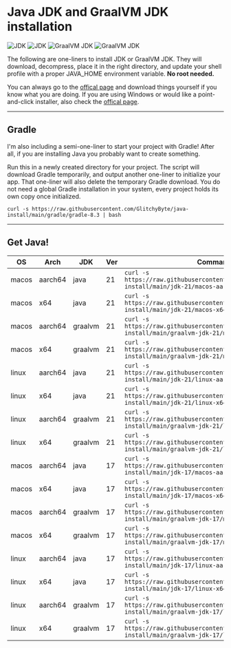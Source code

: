 # Java JDK and GraalVM JDK installation

![JDK](https://img.shields.io/badge/JDK-21-orange) ![JDK](https://img.shields.io/badge/JDK-17-orange) ![GraalVM JDK](https://img.shields.io/badge/GraalVM_JDK-21-orange) ![GraalVM JDK](https://img.shields.io/badge/GraalVM_JDK-17-orange)

The following are one-liners to install JDK or GraalVM JDK. They will download, decompress, place it in the right directory, and update your shell profile with a proper JAVA_HOME environment variable. **No root needed.**

You can always go to the [offical page](https://www.oracle.com/java/technologies/downloads/) and download things yourself if you know what you are doing. If you are using Windows or would like a point-and-click installer, also check the [offical page](https://www.oracle.com/java/technologies/downloads/).

---
## Gradle

I'm also including a semi-one-liner to start your project with Gradle! After all, if you are installing Java you probably want to create something.

Run this in a newly created directory for your project. The script will download Gradle temporarily, and output another one-liner to initialize your app. That one-liner will also delete the temporary Gradle download. You do not need a global Gradle installation in your system, every project holds its own copy once initialized.

    curl -s https://raw.githubusercontent.com/GlitchyByte/java-install/main/gradle/gradle-8.3 | bash

---
## Get Java!

| OS | Arch | JDK | Ver | Command |
|----|--------------|-----|---------|---------|
| macos | aarch64 | java | 21 | `curl -s https://raw.githubusercontent.com/GlitchyByte/java-install/main/jdk-21/macos-aarch64 \| zsh` |
| macos | x64 | java | 21 | `curl -s https://raw.githubusercontent.com/GlitchyByte/java-install/main/jdk-21/macos-x64 \| zsh` |
| macos | aarch64 | graalvm | 21 | `curl -s https://raw.githubusercontent.com/GlitchyByte/java-install/main/graalvm-jdk-21/macos-aarch64 \| zsh` |
| macos | x64 | graalvm | 21 | `curl -s https://raw.githubusercontent.com/GlitchyByte/java-install/main/graalvm-jdk-21/macos-x64 \| zsh` |
| linux | aarch64 | java | 21 | `curl -s https://raw.githubusercontent.com/GlitchyByte/java-install/main/jdk-21/linux-aarch64 \| bash` |
| linux | x64 | java | 21 | `curl -s https://raw.githubusercontent.com/GlitchyByte/java-install/main/jdk-21/linux-x64 \| bash` |
| linux | aarch64 | graalvm | 21 | `curl -s https://raw.githubusercontent.com/GlitchyByte/java-install/main/graalvm-jdk-21/linux-aarch64 \| bash` |
| linux | x64 | graalvm | 21 | `curl -s https://raw.githubusercontent.com/GlitchyByte/java-install/main/graalvm-jdk-21/linux-x64 \| bash` |
| macos | aarch64 | java | 17 | `curl -s https://raw.githubusercontent.com/GlitchyByte/java-install/main/jdk-17/macos-aarch64 \| zsh` |
| macos | x64 | java | 17 | `curl -s https://raw.githubusercontent.com/GlitchyByte/java-install/main/jdk-17/macos-x64 \| zsh` |
| macos | aarch64 | graalvm | 17 | `curl -s https://raw.githubusercontent.com/GlitchyByte/java-install/main/graalvm-jdk-17/macos-aarch64 \| zsh` |
| macos | x64 | graalvm | 17 | `curl -s https://raw.githubusercontent.com/GlitchyByte/java-install/main/graalvm-jdk-17/macos-x64 \| zsh` |
| linux | aarch64 | java | 17 | `curl -s https://raw.githubusercontent.com/GlitchyByte/java-install/main/jdk-17/linux-aarch64 \| bash` |
| linux | x64 | java | 17 | `curl -s https://raw.githubusercontent.com/GlitchyByte/java-install/main/jdk-17/linux-x64 \| bash` |
| linux | aarch64 | graalvm | 17 | `curl -s https://raw.githubusercontent.com/GlitchyByte/java-install/main/graalvm-jdk-17/linux-aarch64 \| bash` |
| linux | x64 | graalvm | 17 | `curl -s https://raw.githubusercontent.com/GlitchyByte/java-install/main/graalvm-jdk-17/linux-x64 \| bash` |
